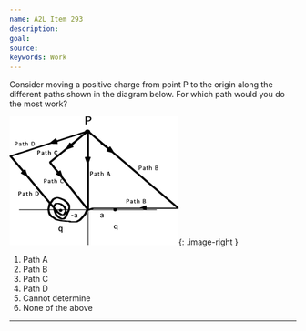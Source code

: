 ```yaml
---
name: A2L Item 293
description: 
goal: 
source: 
keywords: Work
---
```


Consider moving a positive charge from point P to the origin along the
different paths shown in the diagram below.  For which path would you do
the most work?

![Item293_fig1.gif](../images/Item293_fig1.gif){: .image-right } 

1. Path A
2. Path B
3. Path C
4. Path D
5. Cannot determine
6. None of the above


<hr/>


